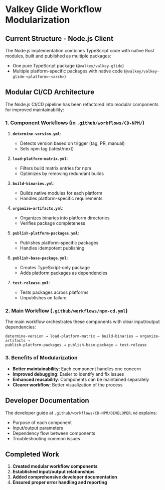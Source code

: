 # Valkey Glide Workflow Modularization

## Current Structure - Node.js Client

The Node.js implementation combines TypeScript code with native Rust modules, built and published as multiple packages:

- One pure TypeScript package (`@valkey/valkey-glide`)
- Multiple platform-specific packages with native code (`@valkey/valkey-glide-<platform>-<arch>`)

## Modular CI/CD Architecture

The Node.js CI/CD pipeline has been refactored into modular components for improved maintainability:

### 1. Component Workflows (in `.github/workflows/CD-NPM/`)

1. **`determine-version.yml`**: 
   - Detects version based on trigger (tag, PR, manual)
   - Sets npm tag (latest/next)

2. **`load-platform-matrix.yml`**: 
   - Filters build matrix entries for npm
   - Optimizes by removing redundant builds

3. **`build-binaries.yml`**: 
   - Builds native modules for each platform
   - Handles platform-specific requirements

4. **`organize-artifacts.yml`**: 
   - Organizes binaries into platform directories
   - Verifies package completeness

5. **`publish-platform-packages.yml`**: 
   - Publishes platform-specific packages
   - Handles idempotent publishing

6. **`publish-base-package.yml`**: 
   - Creates TypeScript-only package
   - Adds platform packages as dependencies

7. **`test-release.yml`**: 
   - Tests packages across platforms
   - Unpublishes on failure

### 2. Main Workflow (`.github/workflows/npm-cd.yml`)

The main workflow orchestrates these components with clear input/output dependencies:

```
determine-version → load-platform-matrix → build-binaries → organize-artifacts → 
publish-platform-packages → publish-base-package → test-release
```

### 3. Benefits of Modularization

- **Better maintainability**: Each component handles one concern
- **Improved debugging**: Easier to identify and fix issues
- **Enhanced reusability**: Components can be maintained separately
- **Clearer workflow**: Better visualization of the process

## Developer Documentation

The developer guide at `.github/workflows/CD-NPM/DEVELOPER.md` explains:
- Purpose of each component
- Input/output parameters
- Dependency flow between components
- Troubleshooting common issues

## Completed Work

1. **Created modular workflow components**
2. **Established input/output relationships**
3. **Added comprehensive developer documentation**
4. **Ensured proper error handling and reporting**
